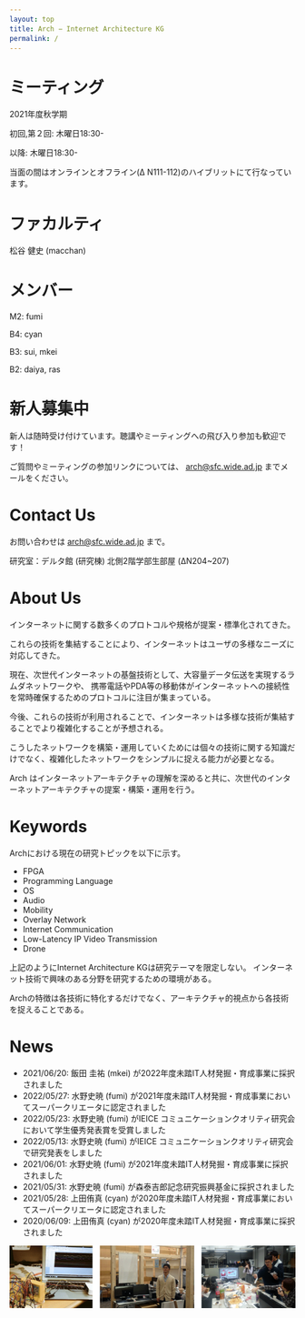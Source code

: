 ```yaml
---
layout: top
title: Arch − Internet Architecture KG
permalink: /
---
```

# ミーティング
2021年度秋学期

初回,第２回: 木曜日18:30-

以降: 木曜日18:30- 

当面の間はオンラインとオフライン(Δ N111-112)のハイブリットにて行なっています。

# ファカルティ
松谷 健史 (macchan)

# メンバー
M2: fumi

B4: cyan

B3: sui, mkei

B2: daiya, ras


# 新人募集中
新人は随時受け付けています。聴講やミーティングへの飛び入り参加も歓迎です！

ご質問やミーティングの参加リンクについては、 <arch@sfc.wide.ad.jp> までメールをください。

# Contact Us
お問い合わせは <arch@sfc.wide.ad.jp> まで。

研究室：デルタ館 (研究棟) 北側2階学部生部屋 (ΔN204~207)

# About Us
インターネットに関する数多くのプロトコルや規格が提案・標準化されてきた。

これらの技術を集結することにより、インターネットはユーザの多様なニーズに対応してきた。

現在、次世代インターネットの基盤技術として、大容量データ伝送を実現するラムダネットワークや、
携帯電話やPDA等の移動体がインターネットへの接続性を常時確保するためのプロトコルに注目が集まっている。

今後、これらの技術が利用されることで、インターネットは多様な技術が集結することでより複雑化することが予想される。

こうしたネットワークを構築・運用していくためには個々の技術に関する知識だけでなく、複雑化したネットワークをシンプルに捉える能力が必要となる。

Arch はインターネットアーキテクチャの理解を深めると共に、次世代のインターネットアーキテクチャの提案・構築・運用を行う。

# Keywords
Archにおける現在の研究トピックを以下に示す。

- FPGA
- Programming Language
- OS
- Audio
- Mobility
- Overlay Network
- Internet Communication
- Low-Latency IP Video Transmission
- Drone

上記のようにInternet Architecture KGは研究テーマを限定しない。
インターネット技術で興味のある分野を研究するための環境がある。

Archの特徴は各技術に特化するだけでなく、アーキテクチャ的視点から各技術を捉えることである。

# News
- 2021/06/20: 飯田 圭祐 (mkei) が2022年度未踏IT人材発掘・育成事業に採択されました
- 2022/05/27: 水野史暁 (fumi) が2021年度未踏IT人材発掘・育成事業においてスーパークリエータに認定されました
- 2022/05/23: 水野史暁 (fumi) がIEICE コミュニケーションクオリティ研究会において学生優秀発表賞を受賞しました
- 2022/05/13: 水野史暁 (fumi) がIEICE コミュニケーションクオリティ研究会で研究発表をしました
- 2021/06/01: 水野史暁 (fumi) が2021年度未踏IT人材発掘・育成事業に採択されました
- 2021/05/31: 水野史暁 (fumi) が森泰吉郎記念研究振興基金に採択されました
- 2021/05/28: 上田侑真 (cyan) が2020年度未踏IT人材発掘・育成事業においてスーパークリエータに認定されました
- 2020/06/09: 上田侑真 (cyan) が2020年度未踏IT人材発掘・育成事業に採択されました

![arch motion](images/arch-motion.png)
